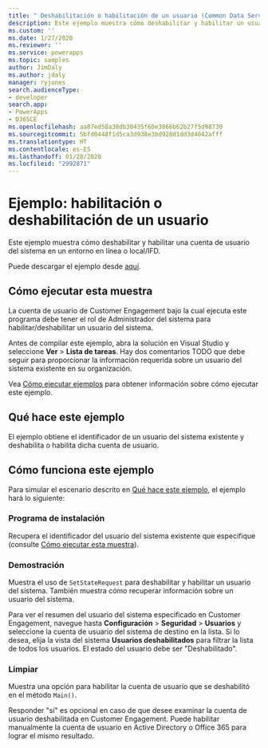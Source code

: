 ```yaml
---
title: " Deshabilitación o habilitación de un usuario (Common Data Service) | Microsoft Docs"
description: Este ejemplo muestra cómo deshabilitar y habilitar un usuario del sistema.
ms.custom: ''
ms.date: 1/27/2020
ms.reviewer: ''
ms.service: powerapps
ms.topic: samples
author: JimDaly
ms.author: jdaly
manager: ryjones
search.audienceType:
- developer
search.app:
- PowerApps
- D365CE
ms.openlocfilehash: aa87ed58a38db30435f60e3066b62b27f5d98730
ms.sourcegitcommit: 5bfd0448f1d5ca3d938e3bd928d1dd3d4042afff
ms.translationtype: HT
ms.contentlocale: es-ES
ms.lasthandoff: 01/28/2020
ms.locfileid: "2992871"
---
```

# <a name="sample-disable-or-enable-a-user"></a>Ejemplo: habilitación o deshabilitación de un usuario

Este ejemplo muestra cómo deshabilitar y habilitar una cuenta de usuario del sistema en un entorno en línea o local/IFD.

Puede descargar el ejemplo desde [aquí](https://github.com/microsoft/PowerApps-Samples/tree/master/cds/orgsvc/C%23/DisableOrEnableUser).

## <a name="how-to-run-this-sample"></a>Cómo ejecutar esta muestra

La cuenta de usuario de Customer Engagement bajo la cual ejecuta este programa debe tener el rol de Administrador del sistema para habilitar/deshabilitar un usuario del sistema.

Antes de compilar este ejemplo, abra la solución en Visual Studio y seleccione **Ver** > **Lista de tareas**. Hay dos comentarios TODO que debe seguir para proporcionar la información requerida sobre un usuario del sistema existente en su organización.

Vea [Cómo ejecutar ejemplos](https://github.com/microsoft/PowerApps-Samples/blob/master/cds/README.md) para obtener información sobre cómo ejecutar este ejemplo.

## <a name="what-this-sample-does"></a>Qué hace este ejemplo

El ejemplo obtiene el identificador de un usuario del sistema existente y deshabilita o habilita dicha cuenta de usuario.

## <a name="how-this-sample-works"></a>Cómo funciona este ejemplo

Para simular el escenario descrito en [Qué hace este ejemplo](#what-this-sample-does), el ejemplo hará lo siguiente:

### <a name="setup"></a>Programa de instalación

Recupera el identificador del usuario del sistema existente que especifique (consulte [Cómo ejecutar esta muestra](#how-to-run-this-sample)).

### <a name="demonstrate"></a>Demostración

Muestra el uso de `SetStateRequest` para deshabilitar y habilitar un usuario del sistema. También muestra cómo recuperar información sobre un usuario del sistema.

Para ver el resumen del usuario del sistema especificado en Customer Engagement, navegue hasta **Configuración** > **Seguridad** > **Usuarios** y seleccione la cuenta de usuario del sistema de destino en la lista. Si lo desea, elija la vista del sistema **Usuarios deshabilitados** para filtrar la lista de todos los usuarios. El estado del usuario debe ser "Deshabilitado".

### <a name="clean-up"></a>Limpiar

Muestra una opción para habilitar la cuenta de usuario que se deshabilitó en el método `Main()`.

Responder "sí" es opcional en caso de que desee examinar la cuenta de usuario deshabilitada en Customer Engagement. Puede habilitar manualmente la cuenta de usuario en Active Directory o Office 365 para lograr el mismo resultado.